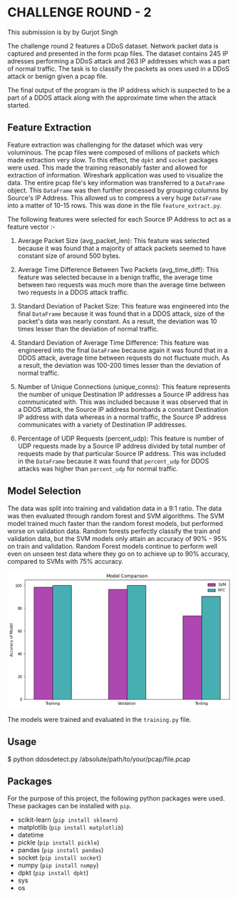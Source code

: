 # CHALLENGE ROUND - 2

This submission is by by Gurjot Singh 

The challenge round 2 features a DDoS dataset. Network packet data is captured and presented in the form pcap files. The dataset contains 245 IP adresses performing a DDoS attack and 263 IP addresses which was a part of normal traffic. The task is to classify the packets as ones used in a DDoS attack or benign given a pcap file. 

The final output of the program is the IP address which is suspected to be a part of a DDOS attack along with the approximate time when the attack started.

## Feature Extraction
Feature extraction was challenging for the dataset which was very voluminous. The pcap files were composed of millions of packets which made extraction very slow. To this effect, the `dpkt` and `socket` packages were used. This made the training reasonably faster and allowed for extraction of information. Wireshark application was used to visualize the data. The entire pcap file's key information was transferred to a `DataFrame` object. This `DataFrame` was then further processed by grouping columns by Source's IP Address. This allowed us to compress a very huge `DataFrame` into a matter of 10-15 rows. This was done in the file `feature_extract.py`.

The following features were selected for each Source IP Address to act as a feature vector :-
1. Average Packet Size (avg_packet_len):
This feature was selected because it was found that a majority of attack packets seemed to have constant size of around 500 bytes. 

2. Average Time Difference Between Two Packets (avg_time_diff):
This feature was selected because in a benign traffic, the average time between two requests was much more than the average time between two requests in a DDOS attack traffic.

3. Standard Deviation of Packet Size:
This feature was engineered into the final `DataFrame` because it was found that in a DDOS attack, size of the packet's data was nearly constant. As a result, the deviation was 10 times lesser than the deviation of normal traffic.

4. Standard Deviation of Average Time Difference:
This feature was engineered into the final `DataFrame` because again it was found that in a DDOS attack, average time between requests do not fluctuate much. As a result, the deviation was 100-200 times lesser than the deviation of normal traffic.

5. Number of Unique Connections (unique_conns):
This feature represents the number of unique Destination IP addresses a Source IP address has communicated with. This was included because it was observed that in a DDOS attack, the Source IP address bombards a constant Destination IP address with data whereas in a normal traffic, the Source IP address communicates with a variety of Destination IP addresses.

6. Percentage of UDP Requests (percent_udp):
This feature is number of UDP requests made by a Source IP address divided by total number of requests made by that particular Source IP address. This was included in the `DataFrame` because it was found that `percent_udp` for DDOS attacks was higher than `percent_udp` for normal traffic.

## Model Selection
The data was split into training and validation data in a 9:1 ratio. The data was then evaluated through random forest and SVM algorithms. The SVM model trained much faster than the random forest models, but performed worse on validation data. Random forests perfectly classify the train and validation data, but the SVM models only attain an accuracy of 90% - 95% on train and validation. Random Forest models continue to perform well even on unseen test data where they go on to achieve up to 90% accuracy, compared to SVMs with 75% accuracy.

![Model Selection](https://raw.githubusercontent.com/sbalan7/HCL-Hack-IITK-2020/master/Challenge-Round-2/Images/model_selection.png?token=ANTJ6F7YLWJENVQ4ZD7YFH27GPJME)

The models were trained and evaluated in the `training.py` file.

## Usage
$ python ddosdetect.py /absolute/path/to/your/pcap/file.pcap

## Packages
For the purpose of this project, the following python packages were used. These packages can be installed with `pip`.

* scikit-learn (`pip install sklearn`)
* matplotlib (`pip install matplotlib`)
* datetime
* pickle (`pip install pickle`)
* pandas (`pip install pandas`)
* socket (`pip install socket`)
* numpy (`pip install numpy`)
* dpkt (`pip install dpkt`)
* sys
* os 
